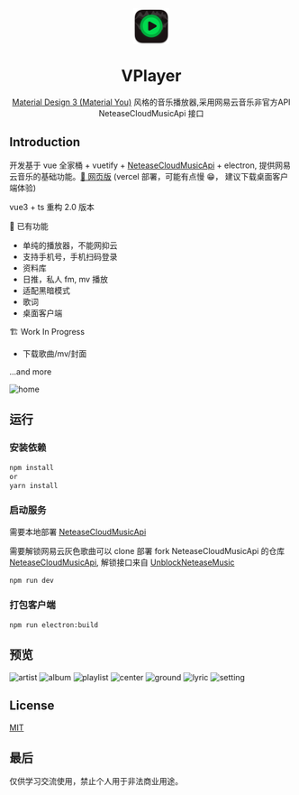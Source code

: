 <p align="center">
  <img width="64" align="center" src="./doc/logo.png">
</p>
<h1 align="center">
  VPlayer
</h1>
<p align="center">
    <a href="https://m3.material.io/" target="_blank"> Material Design 3 (Material You)</a> 风格的音乐播放器,采用网易云音乐非官方API NeteaseCloudMusicApi 接口
</p>

## Introduction

开发基于 vue 全家桶 + vuetify + [NeteaseCloudMusicApi](https://github.com/Binaryify/NeteaseCloudMusicApi) + electron, 提供网易云音乐的基础功能。[🎵 网页版](https://v-player.vercel.app/) (vercel 部署，可能有点慢 😁， 建议下载桌面客户端体验)

vue3 + ts 重构 2.0 版本

🎨 已有功能

- 单纯的播放器，不能网抑云
- 支持手机号，手机扫码登录
- 资料库
- 日推，私人 fm, mv 播放
- 适配黑暗模式
- 歌词
- 桌面客户端

🏗 Work In Progress

- 下载歌曲/mv/封面

...and more

<picture>
  <source media="(prefers-color-scheme: dark)" srcset="https://user-images.githubusercontent.com/22021419/171577580-b75fffdc-d09e-42d2-9cb4-21d888fcf459.png">
  <img width="1920" alt="home" src="https://user-images.githubusercontent.com/22021419/171577619-7d94b815-ed26-44c2-b307-dc2ef4fa8874.png">
</picture>

## 运行

### 安装依赖

```
npm install
or
yarn install
```

### 启动服务

需要本地部署 [NeteaseCloudMusicApi](https://github.com/Binaryify/NeteaseCloudMusicApi)

需要解锁网易云灰色歌曲可以 clone 部署 fork NeteaseCloudMusicApi 的仓库 [NeteaseCloudMusicApi](https://github.com/GuMengYu/NeteaseCloudMusicApi), 解锁接口来自 [UnblockNeteaseMusic](https://github.com/UnblockNeteaseMusic/server)

```
npm run dev
```

### 打包客户端

```
npm run electron:build
```

## 预览

<picture>
  <source media="(prefers-color-scheme: dark)" srcset="https://user-images.githubusercontent.com/22021419/171577554-b327e276-7fb2-43a3-a2ef-71486b8fad4e.png">
  <img alt="artist" src="https://user-images.githubusercontent.com/22021419/171577562-d01b073e-036d-4030-b266-8835cf20211b.png">
</picture>

<picture>
  <source media="(prefers-color-scheme: dark)" srcset="https://user-images.githubusercontent.com/22021419/171577531-2becfb40-a4f5-40fa-8aa4-1f4bbdebf457.png">
  <img alt="album" src="https://user-images.githubusercontent.com/22021419/171577547-1ae54a78-3267-4723-8e31-fceeffa5d7fd.png">
</picture>

<picture>
  <source media="(prefers-color-scheme: dark)" srcset="https://user-images.githubusercontent.com/22021419/171577643-24cd2c38-f3dd-45b9-9c08-abd5c4b0e10e.png">
  <img alt="playlist" src="https://user-images.githubusercontent.com/22021419/171577650-ac978f49-8df3-4e75-80ca-5707a2106ab8.png">
</picture>

<picture>
  <source media="(prefers-color-scheme: dark)" srcset="https://user-images.githubusercontent.com/22021419/171577571-11444997-775e-4750-b6ae-bcf73aa0402b.png">
  <img alt="center" src="https://user-images.githubusercontent.com/22021419/171577576-00f045b5-d35b-4597-9288-50887bdb3699.png">
</picture>

<picture>
  <source media="(prefers-color-scheme: dark)" srcset="https://user-images.githubusercontent.com/22021419/171577603-39d2efba-327b-4054-92f6-4c3eb08d47ca.png">
  <img alt="ground" src="https://user-images.githubusercontent.com/22021419/171577611-3ed58e5b-9bbc-4f40-a183-1565502a4d25.png">
</picture>

<picture>
  <source media="(prefers-color-scheme: dark)" srcset="https://user-images.githubusercontent.com/22021419/171577631-6c1d71eb-95a7-484c-be69-e09cbd8dff06.png">
  <img alt="lyric" src="https://user-images.githubusercontent.com/22021419/171577639-ca54b4e9-d451-4f6a-b2ec-7626478da430.png">
</picture>

<picture>
  <source media="(prefers-color-scheme: dark)" srcset="https://user-images.githubusercontent.com/22021419/171577655-3bb75577-af8c-4eaa-88f5-79858783a15b.png">
  <img alt="setting" src="https://user-images.githubusercontent.com/22021419/171577657-af2e01d6-00f5-4f26-9c57-ce684c90205d.png">
</picture>

## License

[MIT](/LICENSE)

## 最后

仅供学习交流使用，禁止个人用于非法商业用途。
